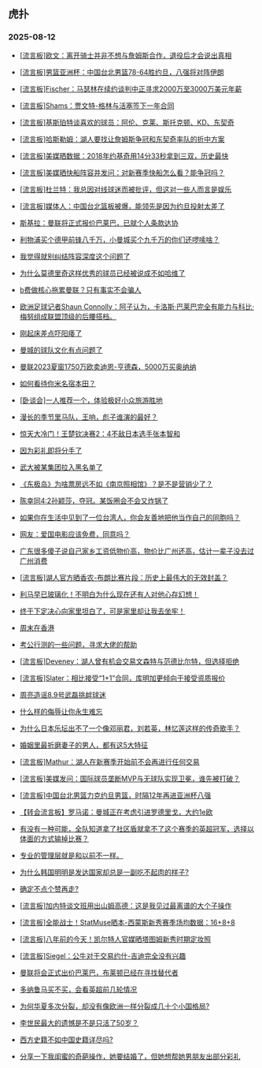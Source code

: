 ## 虎扑 
### 2025-08-12

+ [[流言板]欧文：离开骑士并非不想与詹姆斯合作，退役后才会说出真相](https://bbs.hupu.com/634255673.html)

+ [[流言板]男篮亚洲杯：中国台北男篮78-64胜约旦，八强将对阵伊朗](https://bbs.hupu.com/634254675.html)

+ [[流言板]Fischer：马瑟林在续约谈判中正寻求2000万至3000万美元年薪](https://bbs.hupu.com/634255104.html)

+ [[流言板]Shams：贾文特-格林与活塞签下一年合同](https://bbs.hupu.com/634255554.html)

+ [[流言板]基斯珀特谈喜欢的球员：阿伦、克莱、斯托克顿、KD、东契奇](https://bbs.hupu.com/634252679.html)

+ [[流言板]哈斯勒姆：湖人要找让詹姆斯争冠和东契奇率队的折中方案](https://bbs.hupu.com/634254194.html)

+ [[流言板]美媒晒数据：2018年约基奇用14分33秒拿到三双，历史最快](https://bbs.hupu.com/634254313.html)

+ [[流言板]美媒晒快船阵容并发问：对新赛季快船怎么看？能争冠吗？](https://bbs.hupu.com/634254806.html)

+ [[流言板]杜兰特：我总因对线球迷而被批评，但这对一些人而言是娱乐](https://bbs.hupu.com/634256867.html)

+ [[流言板]媒体人：中国台北篮板被爆，能领先是因为约旦投射太差了](https://bbs.hupu.com/634253713.html)

+ [斯基拉：曼联将正式报价巴莱巴，已就个人条款达协](https://bbs.hupu.com/634254588.html)

+ [利物浦买个德甲前锋八千万，小曼城买个九千万的你们还啰嗦啥？](https://bbs.hupu.com/634255639.html)

+ [我觉得就别纠结阵容深度这个问题了](https://bbs.hupu.com/634248922.html)

+ [为什么莫德里奇这样优秀的球员已经被说成不如哈维了](https://bbs.hupu.com/634251963.html)

+ [b费做核心拖累曼联？只有事实不会骗人](https://bbs.hupu.com/634252700.html)

+ [欧洲足球记者Shaun Connolly：阿子认为，卡洛斯·巴莱巴完全有能力与科比·梅努组成联盟顶级的后腰搭档。](https://bbs.hupu.com/634247241.html)

+ [刚起床差点吓阳痿了](https://bbs.hupu.com/634251632.html)

+ [曼城的球队文化有点问题了](https://bbs.hupu.com/634250024.html)

+ [曼联2023夏窗1750万欧卖迪恩-亨德森，5000万买奥纳纳](https://bbs.hupu.com/634248467.html)

+ [如何看待你米名宿本田？](https://bbs.hupu.com/634250470.html)

+ [[卧谈会]一人推荐一个，体验极好小众旅游胜地](https://bbs.hupu.com/634254983.html)

+ [漫长的季节里马队，王响，彪子谁演的最好？](https://bbs.hupu.com/634253344.html)

+ [惊天大冷门！王楚钦决赛2：4不敌日本选手张本智和](https://bbs.hupu.com/634253160.html)

+ [因为彩礼即将分手了](https://bbs.hupu.com/634253512.html)

+ [武大被某集团拉入黑名单了](https://bbs.hupu.com/634253986.html)

+ [《东极岛》为啥票房远不如《南京照相馆》？是不是营销少了？](https://bbs.hupu.com/634252696.html)

+ [陈幸同4:2孙颖莎，夺冠。某饭圈会不会又炸锅了](https://bbs.hupu.com/634252206.html)

+ [如果你在生活中见到了一位台湾人，你会友善地把他当作自己的同胞吗？](https://bbs.hupu.com/634255395.html)

+ [网友：爱国电影应该免费，同意吗？](https://bbs.hupu.com/634255193.html)

+ [广东很多傻子说自己家乡工资低物价高，物价比广州还高，估计一辈子没去过广州消费](https://bbs.hupu.com/634254143.html)

+ [[流言板]湖人官方晒香农-布朗比赛片段：历史上最伟大的无效封盖？](https://bbs.hupu.com/634254382.html)

+ [利马早已玻璃化！不明白为什么现在还有人对他心存幻想！](https://bbs.hupu.com/634248916.html)

+ [终于下定决心向家里坦白了，可是家里却让我去坐牢！](https://bbs.hupu.com/634256464.html)

+ [周末在香港](https://bbs.hupu.com/634256692.html)

+ [考公行测的一些问题，寻求大佬的帮助](https://bbs.hupu.com/634254697.html)

+ [[流言板]Deveney：湖人曾有机会交易文森特与范德比尔特，但选择拒绝](https://bbs.hupu.com/634257570.html)

+ [[流言板]Slater：相比接受“1+1”合同，库明加更倾向于接受资质报价](https://bbs.hupu.com/634257714.html)

+ [周亮造谣8.9号武磊挑衅球迷](https://bbs.hupu.com/634250428.html)

+ [什么样的侮辱让你永生难忘](https://bbs.hupu.com/634256256.html)

+ [为什么日本乐坛出不了一个像邓丽君，刘若英，林忆莲这样的传奇歌手？](https://bbs.hupu.com/634258106.html)

+ [婚姻里最折磨妻子的男人，都有这5大特征](https://bbs.hupu.com/634254990.html)

+ [[流言板]Mathur：湖人在新赛季开始前不会再进行任何交易](https://bbs.hupu.com/634257469.html)

+ [[流言板]美媒发问：国际球员垄断MVP与无球队实现卫冕，谁先被打破？](https://bbs.hupu.com/634257298.html)

+ [[流言板]中国台北男篮力克约旦男篮，时隔12年再进亚洲杯八强](https://bbs.hupu.com/634256695.html)

+ [【转会流言板】罗马诺：曼城正在考虑引进罗德里戈，大约1e欧](https://bbs.hupu.com/634254093.html)

+ [有没有一种可能，全队知道拿了社区盾就拿不了这个赛季的英超冠军，选择以体面的方式输掉比赛？](https://bbs.hupu.com/634249652.html)

+ [专业的管理层就是和以前不一样。](https://bbs.hupu.com/634254174.html)

+ [为什么韩国明明是发达国家却总是一副吃不起肉的样子?](https://bbs.hupu.com/634257944.html)

+ [确定不点个赞再走?](https://bbs.hupu.com/634256750.html)

+ [[流言板]加内特谈文班用出山姆高德：这是我见过最离谱的大个子操作](https://bbs.hupu.com/634256498.html)

+ [[流言板]全能战士！StatMuse晒本-西蒙斯新秀赛季场均数据：16+8+8](https://bbs.hupu.com/634257790.html)

+ [[流言板]八年前的今天！凯尔特人官媒晒塔图姆新秀时期定妆照](https://bbs.hupu.com/634256767.html)

+ [[流言板]Siegel：公牛对于交易约什-吉迪完全没有兴趣](https://bbs.hupu.com/634258475.html)

+ [曼联将会正式出价巴莱巴，布莱顿已经在寻找替代者](https://bbs.hupu.com/634256327.html)

+ [多纳鲁马买不买，会看英超前几轮情况](https://bbs.hupu.com/634251533.html)

+ [为何华夏多次分裂，却没有像欧洲一样分裂成几十个小国格局?](https://bbs.hupu.com/634257254.html)

+ [李世民最大的遗憾是不是只活了50岁？](https://bbs.hupu.com/634256820.html)

+ [西方史籍不如中国史籍详尽吗?](https://bbs.hupu.com/634257266.html)

+ [分享一下我闺蜜的奇葩操作，她要结婚了，但她想帮她男朋友出部分彩礼](https://bbs.hupu.com/634255829.html)

